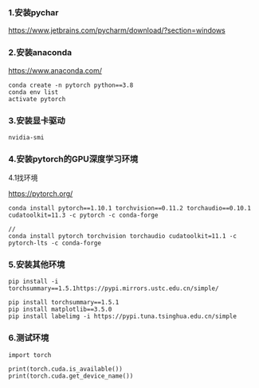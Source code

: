 ### 1.安装pychar

https://www.jetbrains.com/pycharm/download/?section=windows

### 2.安装anaconda

https://www.anaconda.com/

~~~
conda create -n pytorch python==3.8
conda env list
activate pytorch
~~~

### 3.安装显卡驱动

~~~
nvidia-smi
~~~

### 4.安装pytorch的GPU深度学习环境

4.1找环境

https://pytorch.org/

~~~
conda install pytorch==1.10.1 torchvision==0.11.2 torchaudio==0.10.1 cudatoolkit=11.3 -c pytorch -c conda-forge

// 
conda install pytorch torchvision torchaudio cudatoolkit=11.1 -c pytorch-lts -c conda-forge
~~~

### 5.安装其他环境

~~~
pip install -i torchsummary==1.5.1https://pypi.mirrors.ustc.edu.cn/simple/

pip install torchsummary==1.5.1
pip install matplotlib==3.5.0
pip install labelimg -i https://pypi.tuna.tsinghua.edu.cn/simple
~~~

### 6.测试环境

~~~
import torch

print(torch.cuda.is_available())
print(torch.cuda.get_device_name())
~~~



